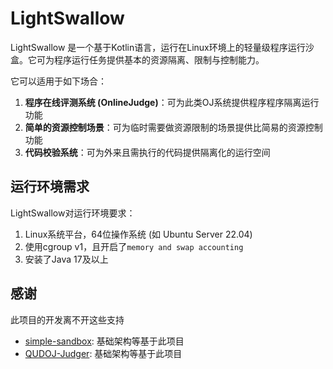 # LightSwallow

LightSwallow 是一个基于Kotlin语言，运行在Linux环境上的轻量级程序运行沙盒。它可为程序运行任务提供基本的资源隔离、限制与控制能力。

它可以适用于如下场合：  

1. **程序在线评测系统 (OnlineJudge)**：可为此类OJ系统提供程序程序隔离运行功能
2. **简单的资源控制场景**：可为临时需要做资源限制的场景提供比简易的资源控制功能
3. **代码校验系统**：可为外来且需执行的代码提供隔离化的运行空间

## 运行环境需求

LightSwallow对运行环境要求：

1. Linux系统平台，64位操作系统 (如 Ubuntu Server 22.04)
2. 使用cgroup v1，且开启了`memory and swap accounting`
3. 安装了Java 17及以上

## 感谢

此项目的开发离不开这些支持

* [simple-sandbox](https://github.com/Menci/simple-sandbox): 基础架构等基于此项目
* [QUDOJ-Judger](https://github.com/QingdaoU/Judger): 基础架构等基于此项目
